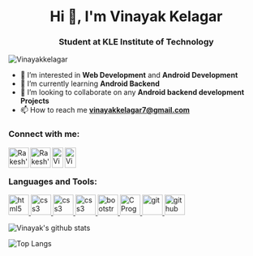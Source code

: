 
<h1 align="center">Hi 👋, I'm Vinayak Kelagar</h1>
<h3 align="center">Student at KLE Institute of Technology</h3>

<p align="left"> <img src="https://komarev.com/ghpvc/?username=VinayakKelagar&label=Profile%20views&color=0e75b6&style=flat" alt="Vinayakkelagar" /> </p>




- 👀 I’m interested in **Web Development** and **Android Development**
- 🌱 I’m currently learning **Android Backend**
- 💞️ I’m looking to collaborate on any **Android backend development Projects**
- 📫 How to reach me **vinayakkelagar7@gmail.com**

<h3 align="left">Connect with me:</h3>
<a href="www.linkedin.com/in/vinayak-kelagar-ab911117b">
  <img align="left" alt="Rakesh's Linkein" width="40" height="40" src="https://img.icons8.com/color/48/fa314a/linkedin.png"/>
</a>
<a href="https://www.hackerrank.com/vinayakkelagar7">
  <img align="left" alt="Rakesh's Hackerrank"  width="40" height="40" src="https://upload.wikimedia.org/wikipedia/commons/thumb/4/40/HackerRank_Icon-1000px.png/330px-HackerRank_Icon-1000px.png" />
</a>
<a href="https://medium.com/@vinayakkelagar7">
  <img align="left" alt="Vinayak's Medium" width="22px" height="40" src="https://cdn.jsdelivr.net/npm/simple-icons@v3/icons/medium.svg" />
</a>
<a href="https://cybervk.blogspot.com/">
  <img align="left" alt="Vinayak's Blog" width="22px" height="40" src="https://cdn.jsdelivr.net/npm/simple-icons@v3/icons/blogger.svg" />
</a>


<br/>
<br/>

<h3 align="left">Languages and Tools:</h3>
<p align="left"> 
  <a href="https://www.w3.org/html/" target="_blank">
    <img src="https://img.icons8.com/color/48/000000/html-5--v1.png" alt="html5" width="40" height="40"/>
  </a>
  <a href="https://www.w3schools.com/css/" target="_blank">
    <img src="https://img.icons8.com/color/48/000000/css3.png" alt="css3" width="40" height="40"/>
  </a> 
  <a href="https://www.w3schools.com/js/" target="_blank">
    <img src="https://img.icons8.com/color/50/000000/java.png" alt="css3" width="40" height="40"/>
  </a> 
  <a href="https://www.w3schools.com/js/" target="_blank">
    <img src="https://img.icons8.com/color/50/000000/javascript--v1.png" alt="css3" width="40" height="40"/>
  </a> 
  <a href="https://getbootstrap.com" target="_blank">
    <img src="https://img.icons8.com/color/48/000000/bootstrap.png" alt="bootstrap" width="40" height="40"/>
  </a>
  <a href="https://www.cprogramming.com/" target="_blank">
    <img src="https://www.pngkit.com/png/full/101-1010012_c-programming-icon-c-programming-language-logo.png" alt="C Program" height="40"/> 
  </a> 
  <a href="https://git-scm.com/" target="_blank">
    <img src="https://img.icons8.com/color/48/4a90e2/git.png" alt="git" width="40" height="40"/> 
  </a>
  <a href="https://github.com/" target="_blank">
    <img src="https://www.logo.wine/a/logo/GitHub/GitHub-Icon-White-Logo.wine.svg" alt="github" width="40" height="40"/> 
  </a> 
</p>

![Vinayak's github stats](https://github-readme-stats.vercel.app/api?username=VinayakKelagar&show_icons=true&title_color=0299da&icon_color=ff5e00&text_color=2ee300&bg_color=fff0)

![Top Langs](https://github-readme-stats.vercel.app/api/top-langs/?username=VinayakKelagar&langs_count=8&layout=compact&text_color=2ee300&bg_color=fff0)
